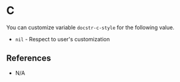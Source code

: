 # C

You can customize variable `docstr-c-style` for the following value.

* `nil` - Respect to user's customization

## References

* N/A
